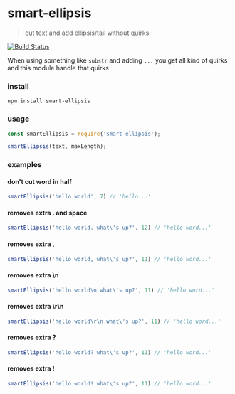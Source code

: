 # smart-ellipsis

> cut text and add ellipsis/tail without quirks

[![Build Status](https://semaphoreci.com/api/v1/gorangajic/smart-ellipsis/branches/master/badge.svg)](https://semaphoreci.com/gorangajic/smart-ellipsis)

When using something like `substr` and adding `...` you get all kind of quirks and this module handle that quirks


### install

```
npm install smart-ellipsis
```

### usage

```js
const smartEllipsis = require('smart-ellipsis');

smartEllipsis(text, maxLength);
```

### examples

#### don't cut word in half
```js
smartEllipsis('hello world', 7) // 'hello...'
```

#### removes extra . and space
```js
smartEllipsis('hello world. what\'s up?', 12) // 'hello word...'
```


#### removes extra ,
```js
smartEllipsis('hello world, what\'s up?', 11) // 'hello word...'
```

#### removes extra \n
```js
smartEllipsis('hello world\n what\'s up?', 11) // 'hello word...'
```

#### removes extra \r\n
```js
smartEllipsis('hello world\r\n what\'s up?', 11) // 'hello word...'
```

#### removes extra ?
```js
smartEllipsis('hello world? what\'s up?', 11) // 'hello word...'
```

#### removes extra !
```js
smartEllipsis('hello world! what\'s up?', 11) // 'hello word...'
```
